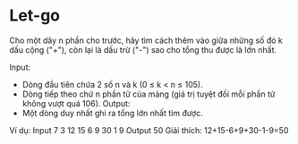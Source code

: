 # Let-go
Cho một dãy n phần cho trước, hãy tìm cách thêm vào giữa những số đó k dấu cộng ("+"), còn lại là dấu trừ ("-") sao cho tổng thu được là lớn nhất.

Input:
- Dòng đầu tiên chứa 2 số n và k (0 ≤ k < n ≤ 105).
- Dòng tiếp theo chứ n phần tử của mảng (giá trị tuyệt đối mỗi phần tử không vượt quá 106).
Output:
- Một dòng duy nhất ghi ra tổng lớn nhất tìm được.

Ví dụ:
Input
7 3
12 15 6 9 30 1 9
Output
50
Giải thích: 12+15-6+9+30-1-9=50